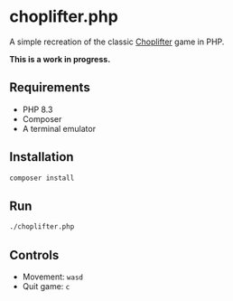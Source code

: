 # choplifter.php

A simple recreation of the classic [Choplifter](https://www.c64-wiki.com/wiki/Choplifter) game in PHP.

**This is a work in progress.**

## Requirements

- PHP 8.3
- Composer
- A terminal emulator

## Installation

```sh
composer install
```

## Run
```sh
./choplifter.php
```

## Controls

- Movement: `wasd`
- Quit game: `c`